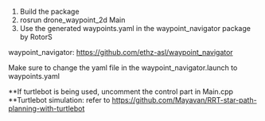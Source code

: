 1. Build the package
2. rosrun drone_waypoint_2d Main
3. Use the generated waypoints.yaml in the waypoint_navigator package by RotorS

waypoint_navigator: https://github.com/ethz-asl/waypoint_navigator

Make sure to change the yaml file in the waypoint_navigator.launch to waypoints.yaml

**If turtlebot is being used, uncomment the control part in Main.cpp
**Turtlebot simulation: refer to https://github.com/Mayavan/RRT-star-path-planning-with-turtlebot
